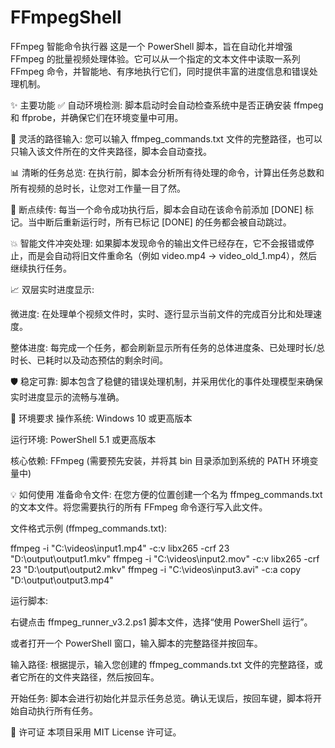 # FFmpegShell
FFmpeg 智能命令执行器
这是一个 PowerShell 脚本，旨在自动化并增强 FFmpeg 的批量视频处理体验。它可以从一个指定的文本文件中读取一系列 FFmpeg 命令，并智能地、有序地执行它们，同时提供丰富的进度信息和错误处理机制。

✨ 主要功能
✅ 自动环境检测: 脚本启动时会自动检查系统中是否正确安装 ffmpeg 和 ffprobe，并确保它们在环境变量中可用。

📂 灵活的路径输入: 您可以输入 ffmpeg_commands.txt 文件的完整路径，也可以只输入该文件所在的文件夹路径，脚本会自动查找。

📊 清晰的任务总览: 在执行前，脚本会分析所有待处理的命令，计算出任务总数和所有视频的总时长，让您对工作量一目了然。

🔄 断点续传: 每当一个命令成功执行后，脚本会自动在该命令前添加 [DONE] 标记。当中断后重新运行时，所有已标记 [DONE] 的任务都会被自动跳过。

💥 智能文件冲突处理: 如果脚本发现命令的输出文件已经存在，它不会报错或停止，而是会自动将旧文件重命名（例如 video.mp4 -> video_old_1.mp4），然后继续执行任务。

📈 双层实时进度显示:

微进度: 在处理单个视频文件时，实时、逐行显示当前文件的完成百分比和处理速度。

整体进度: 每完成一个任务，都会刷新显示所有任务的总体进度条、已处理时长/总时长、已耗时以及动态预估的剩余时间。

🛡️ 稳定可靠: 脚本包含了稳健的错误处理机制，并采用优化的事件处理模型来确保实时进度显示的流畅与准确。

🚀 环境要求
操作系统: Windows 10 或更高版本

运行环境: PowerShell 5.1 或更高版本

核心依赖: FFmpeg (需要预先安装，并将其 bin 目录添加到系统的 PATH 环境变量中)

💡 如何使用
准备命令文件:
在您方便的位置创建一个名为 ffmpeg_commands.txt 的文本文件。将您需要执行的所有 FFmpeg 命令逐行写入此文件。

文件格式示例 (ffmpeg_commands.txt):

ffmpeg -i "C:\videos\input1.mp4" -c:v libx265 -crf 23 "D:\output\output1.mkv"
ffmpeg -i "C:\videos\input2.mov" -c:v libx265 -crf 23 "D:\output\output2.mkv"
ffmpeg -i "C:\videos\input3.avi" -c:a copy "D:\output\output3.mp4"

运行脚本:

右键点击 ffmpeg_runner_v3.2.ps1 脚本文件，选择“使用 PowerShell 运行”。

或者打开一个 PowerShell 窗口，输入脚本的完整路径并按回车。

输入路径:
根据提示，输入您创建的 ffmpeg_commands.txt 文件的完整路径，或者它所在的文件夹路径，然后按回车。

开始任务:
脚本会进行初始化并显示任务总览。确认无误后，按回车键，脚本将开始自动执行所有任务。

📄 许可证
本项目采用 MIT License 许可证。
